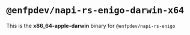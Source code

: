 # `@enfpdev/napi-rs-enigo-darwin-x64`

This is the **x86_64-apple-darwin** binary for `@enfpdev/napi-rs-enigo`
